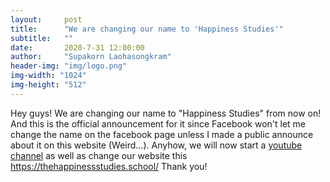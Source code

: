 ```yaml
---
layout:     post
title:      "We are changing our name to 'Happiness Studies'"
subtitle:   ""
date:       2020-7-31 12:00:00
author:     "Supakorn Laohasongkram"
header-img: "img/logo.png"
img-width: "1024"
img-height: "512"
---
```


Hey guys! We are changing our name to "Happiness Studies" from now on! And this is the official announcement for it since Facebook won't let me change the name on the facebook page unless I made a public announce about it on this website (Weird...). Anyhow, we will now start a <a href="https://www.youtube.com/channel/UC3hq2yzrllJzqLrxE1BtuUw">youtube channel<a> as well as change our website this https://thehappinessstudies.school/ Thank you!




